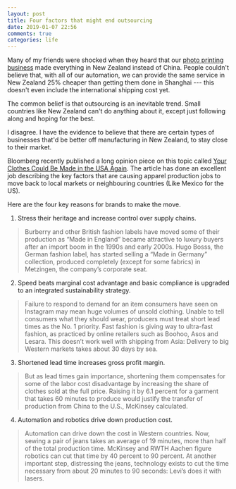 ```yaml
---
layout: post
title: Four factors that might end outsourcing
date: 2019-01-07 22:56
comments: true
categories: life
---
```


Many of my friends were shocked when they heard that our [photo printing
business](https://happymoose.nz/) made everything in New Zealand instead
of China. People couldn't believe that, with all of our automation,
we can provide the same service in New Zealand 25% cheaper than getting
them done in Shanghai --- this doesn't even include the international
shipping cost yet. 

The common belief is that outsourcing is an inevitable trend. Small
countries like New Zealand can't do anything about it, except
just following along and hoping for the best.

I disagree. I have the evidence to believe that there are certain types
of businesses that'd be better off manufacturing in New Zealand, to stay
close to their market.

Bloomberg recently published a long opinion piece on this topic called
[Your Clothes Could Be Made in the USA
Again](https://www.bloomberg.com/opinion/articles/2018-10-19/clothing-manufacturing-may-be-moving-back-to-west-from-asia).
The article has done an excellent job describing the key factors that
are causing apparel production jobs to move back to local markets or
neighbouring countries (Like Mexico for the US). 

Here are the four key reasons for brands to make the move. 

1. Stress their heritage and increase control over supply chains.
> Burberry and other British fashion labels have moved some of their
> production as “Made in England” became attractive to luxury buyers
> after an import boom in the 1990s and early 2000s. Hugo Bosss, the
> German fashion label, has started selling a “Made in Germany”
> collection, produced completely (except for some fabrics) in
> Metzingen, the company’s corporate seat.

2. Speed beats marginal cost advantage and basic compliance is upgraded to an integrated sustainability strategy.
> Failure to respond to demand for an item consumers have seen on
> Instagram may mean huge volumes of unsold clothing. Unable to tell
> consumers what they should wear, producers must treat short lead times
> as the No. 1 priority.  Fast fashion is giving way to ultra-fast
> fashion, as practiced by online retailers such as Boohoo, Asos and
> Lesara. This doesn’t work well with shipping from Asia: Delivery to
> big Western markets takes about 30 days by sea.

3. Shortened lead time increases gross profit margin.
> But as lead times gain importance, shortening them compensates for
> some of the labor cost disadvantage by increasing the share of clothes
> sold at the full price. Raising it by 6.1 percent for a garment that
> takes 60 minutes to produce would justify the transfer of production
> from China to the U.S., McKinsey calculated.

4. Automation and robotics drive down production cost.
> Automation can drive down the cost in Western countries. Now, sewing a
> pair of jeans takes an average of 19 minutes, more than half of the
> total production time. McKinsey and RWTH Aachen figure robotics can
> cut that time by 40 percent to 90 percent. At another important step,
> distressing the jeans, technology exists to cut the time necessary
> from about 20 minutes to 90 seconds: Levi’s does it with lasers. 
